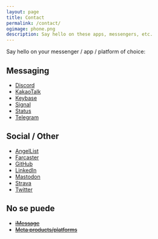 ```yaml
---
layout: page
title: Contact
permalink: /contact/
ogimage: phone.png
description: Say hello on these apps, messengers, etc.
---
```

Say hello on your messenger / app / platform of choice:

## Messaging
- <a href="https://discordapp.com/users/181094465874821120" target="_blank">Discord</a>
- <a href="../assets/images/kakao.berensp.jpg" target="_blank">KakaoTalk</a>
- <a href="https://keybase.io/berens" target="_blank">Keybase</a>
- <a href="https://signal.org" target="_blank">Signal</a>
- <a href="https://join.status.im/u/0x04fef6e494c4db1d25d1b144f3914747cdf8164e5208dafe7fd1926d3d75e7b545ff02d0571ccf788ff0fff8065616967de51935e76d90a04a47df82cead041f57" target="_blank">Status</a>
- <a href="https://t.me/berensp" target="_blank">Telegram</a>

## Social / Other
- <a href="https://angel.co/berens" target="_blank">AngelList</a>
- <a href="https://fcast.me/pmb" target="_blank">Farcaster</a>
- <a href="https://github.com/berensp" target="_blank">GitHub</a>
- <a href="https://linkedin.com/in/berensp" target="_blank">LinkedIn</a>
- <a rel="me" href="https://mas.to/@pmb" target="_blank">Mastodon</a>
- <a href="https://www.strava.com/athletes/berenzino" target="_blank">Strava</a>
- <a href="https://twitter.com/berensp" target="_blank">Twitter</a>

## No se puede
- <strike><a href="/phones/">iMessage</a></strike>
- <strike><a href="../fb">Meta products/platforms</a></strike>